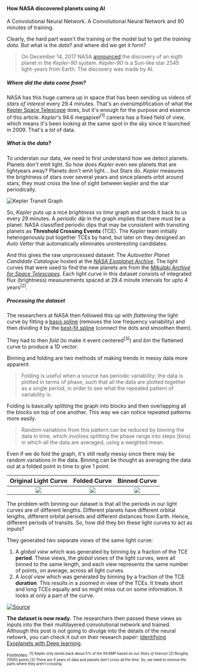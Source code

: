 #### How NASA discovered planets using AI

A Convolutional Neural Network. 
A Convolutional Neural Network and 90 minutes of training. 

Clearly, the hard part wasn't the training or the model but to get the _training data_. 
But what is the _data_? and where did we get it form? 

>On December 14, 2017 NASA [announced](https://www.nasa.gov/press-release/artificial-intelligence-nasa-data-used-to-discover-eighth-planet-circling-distant-star) the discovery of an eigth planet in the *Kepler-90* system. *Kepler-90* is a Sun-like star 2545 light-years from Earth. The discovery was made by AI.

##### Where did the data come from?

NASA has this huge camera up in space that has been sending us videos of _stars of interest_ every 29.4 minutes. That's an oversimplification of what the [Kepler Space Telescope](https://www.nasa.gov/mission_pages/kepler/main/index.html "Kepler Mission Homepage") does, but it's enough for the purpose and essence of this article. _Kepler_'s 94.6 megapixel<sup>[1]</sup> camera has a fixed field of view, which means it's been looking at the same spot in the sky since it launched in 2009. 
That's a _lot_ of data. 

##### What _is_ the data?

To understan our data, we need to first understand how we detect planets.
Planets don't emit light. So how does _Kepler_ even see planets that are lightyears away?
Planets don't emit light... but Stars do. _Kepler_ measures the brightness of stars over several years and since planets orbit around stars, they must cross the line of sight between kepler and the star periodically. 

![Kepler Transit Graph](assets/images/blog/space-ml/kepler-graph.gif "Kepler Transit Graph")

So, _Kepler_ puts up a nice _brightness vs time_ graph and sends it back to us every 29 minutes. A _periodic dip_ in the graph implies that there must be a planet. NASA classified periodic dips that may be consistent with transiting planets as **Threshold Crossing Events** (TCE). The _Kepler_ team initially heterogenously put together TCEs by hand, but later on they designed an _Auto Vetter_ that automatically eliminates uninteresting candidates. 

And this gives the raw unprocessed dataset: The _Autovetter Planet Candidate Catalogue_ hosted at the _[NASA Exoplanet Archive](http://exoplanetarchive.ipac.caltech.edu/)_. The light curves that were used to find the new planets are from the _[Mikulski Archive for Space Telescopes](http://archive.stsci.edu/)_. Each light curve in this dataset consists of integrated flux (brightness) measurements spaced at 29.4 minute intervals for upto 4 years<sup>[2]</sup>.

##### Processing the dataset

The researchers at NASA then followed this up with _flattening_ the light curve by fitting a [basis spline](https://en.wikipedia.org/wiki/B-spline) (removes the low frequency variability) and then dividing it by the [best-fit spline](https://en.wikipedia.org/wiki/Curve_fitting) (connect the dots and smoothen them).

They had to then _fold_ (to make it event centered<sup>[3]</sup>) and _bin_ the flattened curve to produce a 1D vector. 

Binning and folding are two methods of making trends in messy data more apparent.

>Folding is useful when a source has periodic variability; the data is plotted in terms of phase, such that all the data are plotted together as a single period, in order to see what the repeated pattern of variability is. 

Folding is basically splitting the graph into blocks and then overlapping all the blocks on top of one another. This way we can notice repeated patterns more easily.
>Random variations from this pattern can be reduced by binning the data in time, which involves splitting the phase range into steps (bins) in which all the data are averaged, using a weighted mean.

Even if we do fold the graph, it's still really messy since there may be random variations in the data. Binning can be thought as averaging the data out at a folded point in time to give 1 point.

Original Light Curve |  Folded Curve      |   Binned Curve
:-------------------:|:------------------:|:--------------------:
![](assets/images/blog/space-ml/lightcurve.png)  |![](assets/images/blog/space-ml/foldedcurve.png)| ![](assets/images/blog/space-ml/binnedcurve.png)

The problem with binning our dataset is that all the periods in our light curves are of different lengths. Different planets have different orbital lengths, different orbital periods and different distances from Earth. Hence, different periods of transits. So, how did they bin these light curves to act as inputs?

They generated two separate _views_ of the same light curve:
   1. A _global view_ which was generated by binning by a fraction of the TCE **period**. These views, the _global views_ of the light curves, were all binned to the same length, and each view represents the same number of points, on average, across all light curves.  
   2. A _local view_ which was generated by binning by a fraction of the TCE **duration**. This results in a zoomed in view of the TCEs. It treats short and long TCEs equally and so might miss out on some information. It looks at only a part of the curve.

[![Source](assets/images/blog/space-ml/binning_example.png)](https://www.cfa.harvard.edu/~avanderb/kepler90i.pdf)

**The dataset is now ready.**
The researchers then passed these views as inputs into the their multilayered convolutional network and trained. Although this post is not going to divulge into the details of the neural netowrk, you can check it out on their research paper: [Identifying Exoplanets with Deep learning](https://www.cfa.harvard.edu/~avanderb/kepler90i.pdf).


<sup> Footnotes:
<sup>[1] Kepler only sends back about 5% of the 94.6MP based on our _Stars of Interest_</sup>
<sup>[2] Roughly 70000 points </sup>
<sup>[3] There are 4 years of data and planets don't cross all the time. So, we need to remove the parts where they aren't crossing.</sup>